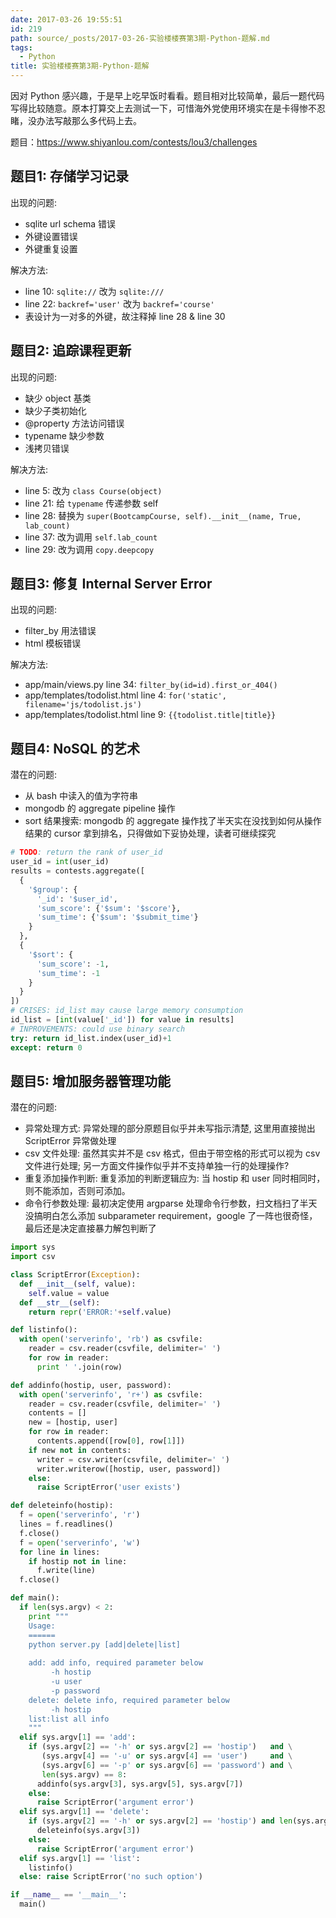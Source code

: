 ```yaml
---
date: 2017-03-26 19:55:51
id: 219
path: source/_posts/2017-03-26-实验楼楼赛第3期-Python-题解.md
tags:
  - Python
title: 实验楼楼赛第3期-Python-题解
---
```


因对 Python 感兴趣，于是早上吃早饭时看看。题目相对比较简单，最后一题代码写得比较随意。原本打算交上去测试一下，可惜海外党使用环境实在是卡得惨不忍睹，没办法写敲那么多代码上去。

题目：https://www.shiyanlou.com/contests/lou3/challenges

<!--more-->

## 题目1: 存储学习记录

出现的问题: 

- sqlite url schema 错误
- 外键设置错误
- 外键重复设置

解决方法:

- line 10: `sqlite://` 改为 `sqlite:///`
- line 22: `backref='user'` 改为 `backref='course'`
- 表设计为一对多的外键，故注释掉 line 28 & line 30

## 题目2: 追踪课程更新

出现的问题:

- 缺少 object 基类
- 缺少子类初始化
- @property 方法访问错误
- typename 缺少参数
- 浅拷贝错误

解决方法:

- line 5: 改为 `class Course(object)`
- line 21: 给 `typename` 传递参数 self
- line 28: 替换为 `super(BootcampCourse, self).__init__(name, True, lab_count)`
- line 37: 改为调用 `self.lab_count`
- line 29: 改为调用 `copy.deepcopy`

## 题目3: 修复 Internal Server Error

出现的问题:

- filter_by 用法错误
- html 模板错误

解决方法:

- app/main/views.py line 34: `filter_by(id=id).first_or_404()`
- app/templates/todolist.html line 4: `for('static', filename='js/todolist.js')`
- app/templates/todolist.html line 9: `{{todolist.title|title}}`

## 题目4: NoSQL 的艺术

潜在的问题:

- 从 bash 中读入的值为字符串
- mongodb 的 aggregate pipeline 操作
- sort 结果搜索: mongodb 的 aggregate 操作找了半天实在没找到如何从操作结果的 cursor 拿到排名，只得做如下妥协处理，读者可继续探究

```python
# TODO: return the rank of user_id
user_id = int(user_id)    
results = contests.aggregate([
  {
    '$group': {
      '_id': '$user_id', 
      'sum_score': {'$sum': '$score'}, 
      'sum_time': {'$sum': '$submit_time'}
    }
  },
  {
    '$sort': {
      'sum_score': -1,
      'sum_time': -1
    }
  }
])
# CRISES: id_list may cause large memory consumption
id_list = [int(value['_id']) for value in results]
# INPROVEMENTS: could use binary search
try: return id_list.index(user_id)+1
except: return 0
```

## 题目5: 增加服务器管理功能

潜在的问题:

- 异常处理方式: 异常处理的部分原题目似乎并未写指示清楚, 这里用直接抛出 ScriptError 异常做处理
- csv 文件处理: 虽然其实并不是 csv 格式，但由于带空格的形式可以视为 csv 文件进行处理; 另一方面文件操作似乎并不支持单独一行的处理操作?
- 重复添加操作判断: 重复添加的判断逻辑应为: 当 hostip 和 user 同时相同时，则不能添加，否则可添加。
- 命令行参数处理: 最初决定使用 argparse 处理命令行参数，扫文档扫了半天没搞明白怎么添加 subparameter requirement，google 了一阵也很奇怪，最后还是决定直接暴力解包判断了

```python
import sys
import csv

class ScriptError(Exception):
  def __init__(self, value):
    self.value = value
  def __str__(self):
    return repr('ERROR:'+self.value)

def listinfo():
  with open('serverinfo', 'rb') as csvfile:
    reader = csv.reader(csvfile, delimiter=' ')
    for row in reader:
      print ' '.join(row)

def addinfo(hostip, user, password):
  with open('serverinfo', 'r+') as csvfile:
    reader = csv.reader(csvfile, delimiter=' ')
    contents = []
    new = [hostip, user]
    for row in reader:
      contents.append([row[0], row[1]])
    if new not in contents:
      writer = csv.writer(csvfile, delimiter=' ')
      writer.writerow([hostip, user, password])
    else:
      raise ScriptError('user exists')

def deleteinfo(hostip):
  f = open('serverinfo', 'r')
  lines = f.readlines()
  f.close()
  f = open('serverinfo', 'w')
  for line in lines:
    if hostip not in line:
      f.write(line)
  f.close()

def main():
  if len(sys.argv) < 2:
    print """
    Usage:
    ======
    python server.py [add|delete|list]
    
    add: add info, required parameter below
         -h hostip
         -u user
         -p password
    delete: delete info, required parameter below
         -h hostip
    list:list all info
    """
  elif sys.argv[1] == 'add':
    if (sys.argv[2] == '-h' or sys.argv[2] == 'hostip')   and \
       (sys.argv[4] == '-u' or sys.argv[4] == 'user')     and \
       (sys.argv[6] == '-p' or sys.argv[6] == 'password') and \
       len(sys.argv) == 8:
      addinfo(sys.argv[3], sys.argv[5], sys.argv[7])
    else:
      raise ScriptError('argument error')
  elif sys.argv[1] == 'delete':
    if (sys.argv[2] == '-h' or sys.argv[2] == 'hostip') and len(sys.argv) == 4:
      deleteinfo(sys.argv[3])
    else:
      raise ScriptError('argument error')
  elif sys.argv[1] == 'list':
    listinfo()
  else: raise ScriptError('no such option')

if __name__ == '__main__':
  main()
```
